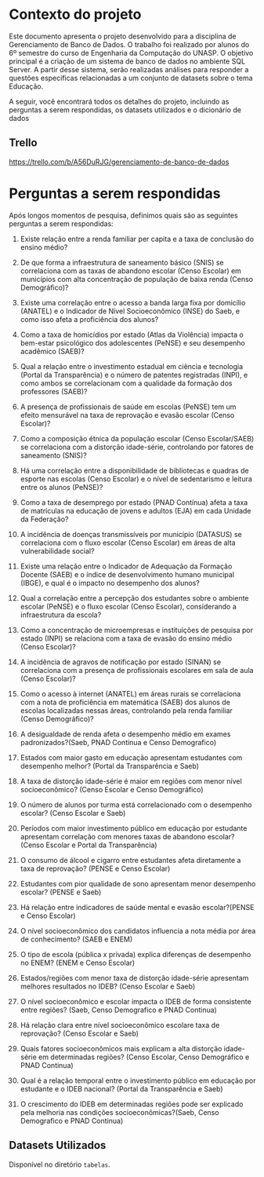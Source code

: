 # Contexto do projeto

Este documento apresenta o projeto desenvolvido para a disciplina de Gerenciamento de Banco de Dados. O trabalho foi realizado por alunos do 6º semestre do curso de Engenharia da Computação do UNASP.
​O objetivo principal é a criação de um sistema de banco de dados no ambiente SQL Server. A partir desse sistema, serão realizadas análises para responder a questões específicas relacionadas a um conjunto de datasets sobre o tema Educação.

​A seguir, você encontrará todos os detalhes do projeto, incluindo as perguntas a serem respondidas, os datasets utilizados e o dicionário de dados

## Trello
https://trello.com/b/A56DuRJG/gerenciamento-de-banco-de-dados

# Perguntas a serem respondidas

Após longos momentos de pesquisa, definimos quais são as seguintes perguntas a serem respondidas:

1. Existe relação entre a renda familiar per capita e a taxa de conclusão do ensino médio?

2. De que forma a infraestrutura de saneamento básico (SNIS) se correlaciona com as taxas de abandono escolar (Censo Escolar) em municípios com alta concentração de população de baixa renda (Censo Demográfico)?

3. Existe uma correlação entre o acesso a banda larga fixa por domicílio (ANATEL) e o Indicador de Nível Socioeconômico (INSE) do Saeb, e como isso afeta a proficiência dos alunos?

4. Como a taxa de homicídios por estado (Atlas da Violência) impacta o bem-estar psicológico dos adolescentes (PeNSE) e seu desempenho acadêmico (SAEB)?

5. Qual a relação entre o investimento estadual em ciência e tecnologia (Portal da Transparência) e o número de patentes registradas (INPI), e como ambos se correlacionam com a qualidade da formação dos professores (SAEB)?

6. A presença de profissionais de saúde em escolas (PeNSE) tem um efeito mensurável na taxa de reprovação e evasão escolar (Censo Escolar)?

7. Como a composição étnica da população escolar (Censo Escolar/SAEB) se correlaciona com a distorção idade-série, controlando por fatores de saneamento (SNIS)?

8. Há uma correlação entre a disponibilidade de bibliotecas e quadras de esporte nas escolas (Censo Escolar) e o nível de sedentarismo e leitura entre os alunos (PeNSE)?

9. Como a taxa de desemprego por estado (PNAD Contínua) afeta a taxa de matrículas na educação de jovens e adultos (EJA) em cada Unidade da Federação?

10. A incidência de doenças transmissíveis por município (DATASUS) se correlaciona com o fluxo escolar (Censo Escolar) em áreas de alta vulnerabilidade social?

11. Existe uma relação entre o Indicador de Adequação da Formação Docente (SAEB) e o índice de desenvolvimento humano municipal (IBGE), e qual é o impacto no desempenho dos alunos?

12. Qual a correlação entre a percepção dos estudantes sobre o ambiente escolar (PeNSE) e o fluxo escolar (Censo Escolar), considerando a infraestrutura da escola?

13. Como a concentração de microempresas e instituições de pesquisa por estado (INPI) se relaciona com a taxa de evasão do ensino médio (Censo Escolar)?

14. A incidência de agravos de notificação por estado (SINAN) se correlaciona com a presença de profissionais escolares em sala de aula (Censo Escolar)?

15. Como o acesso à internet (ANATEL) em áreas rurais se correlaciona com a nota de proficiência em matemática (SAEB) dos alunos de escolas localizadas nessas áreas, controlando pela renda familiar (Censo Demográfico)?

16. A desigualdade de renda afeta o desempenho médio em exames padronizados?(Saeb, PNAD Continua e Censo Demografico)

17. Estados com maior gasto em educação apresentam estudantes com desempenho melhor? (Portal da Transparência e Saeb)

18. A taxa de distorção idade-série  é maior em regiões com menor nível socioeconômico? (Censo Escolar e Censo Demográfico)

19. O número de alunos por turma  está correlacionado com o desempenho escolar? (Censo Escolar e Saeb)

20. Períodos com maior investimento público em educação por estudante apresentam correlação com menores taxas de abandono escolar? (Censo Escolar e Portal da Transparência)

21. O consumo de álcool e cigarro entre estudantes afeta diretamente a taxa de reprovação? (PENSE e Censo Escolar)

22. Estudantes com pior qualidade de sono apresentam menor desempenho escolar? (PENSE e Saeb)

23. Há relação entre indicadores de saúde mental e evasão escolar?(PENSE e Censo Escolar)

24. O nível socioeconômico dos candidatos influencia a nota média por área de conhecimento? (SAEB e ENEM)

25. O tipo de escola (pública x privada) explica diferenças de desempenho no ENEM? (ENEM e Censo Escolar)

26. Estados/regiões com menor taxa de distorção idade-série apresentam melhores resultados no IDEB? (Censo Escolar e Saeb)

27. O nível socioeconômico e escolar impacta o IDEB de forma consistente entre regiões? (Saeb, Censo Demografico e PNAD Continua)

28. Há relação clara entre nível socioeconômico escolare taxa de reprovação? (Censo Escolar e Saeb)

29. Quais fatores socioeconômicos mais explicam a alta distorção idade-série em determinadas regiões? (Censo Escolar, Censo Demográfico e PNAD Continua)

30. Qual é a relação temporal entre o investimento público em educação por estudante e o IDEB nacional? (Portal da Transparência e Saeb)

31. O crescimento do IDEB em determinadas regiões pode ser explicado pela melhoria nas condições socioeconômicas?(Saeb, Censo Demografico e PNAD Continua)


## Datasets Utilizados

Disponível no diretório `tabelas`.
